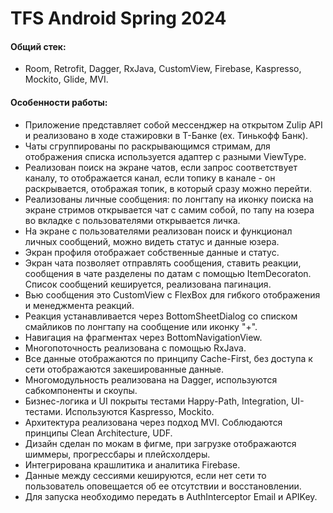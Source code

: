 # TFS Android Spring 2024

#### Общий стек:
- Room, Retrofit, Dagger, RxJava, CustomView, Firebase, Kaspresso, Mockito, Glide, MVI.

#### Особенности работы:
- Приложение представляет собой мессенджер на открытом Zulip API и реализовано в ходе стажировки в T-Банке (ex. Тинькофф Банк).
- Чаты сгруппированы по раскрывающимся стримам, для отображения списка используется адаптер с разными ViewType.
- Реализован поиск на экране чатов, если запрос соответствует каналу, то отображается канал, если топику в канале - он раскрывается, отображая топик, в который сразу можно перейти.
- Реализованы личные сообщения: по лонгтапу на иконку поиска на экране стримов открывается чат с самим собой, по тапу на юзера во вкладке с пользователями открывается личка. 
- На экране с пользователями реализован поиск и функционал личных сообщений, можно видеть статус и данные юзера.
- Экран профиля отображает собственные данные и статус.
- Экран чата позволяет отправлять сообщения, ставить реакции, сообщения в чате разделены по датам с помощью ItemDecoraton. Список сообщений кешируется, реализована пагинация. 
- Вью сообщения это CustomView с FlexBox для гибкого отображения и менеджмента реакций.
- Реакция устанавливается через BottomSheetDialog со списком смайликов по лонгтапу на сообщение или иконку "+".
- Навигация на фрагментах через BottomNavigationView.
- Многопоточность реализована с помощью RxJava.
- Все данные отображаются по принципу Cache-First, без доступа к сети отображаются закешированные данные.
- Многомодульность реализована на Dagger, используются сабкомпоненты и скоупы.
- Бизнес-логика и UI покрыты тестами Happy-Path, Integration, UI-тестами. Используются Kaspresso, Mockito.
- Архитектура реализована через подход MVI. Соблюдаются принципы Clean Architecture, UDF.
- Дизайн сделан по мокам в фигме, при загрузке отображаются шиммеры, прогрессбары и плейсхолдеры.
- Интегрирована крашлитика и аналитика Firebase.
- Данные между сессиями кешируются, если нет сети то пользователь оповещается об ее отсутствии и восстановлении.
- Для запуска необходимо передать в AuthInterceptor Email и APIKey.



